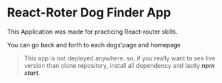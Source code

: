 # React-Roter Dog Finder App

This Application was made for practicing React-router skills.

You can go back and forth to each dogs'page and homepage

> This app is not deployed anywhere. so, if you really want to see live version than clone repository, install all dependency and lastly **_npm start_**.
